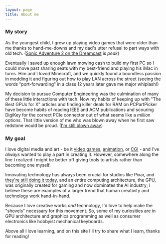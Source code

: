 ```yaml
---
layout: page
title: About me
---
```


### My story
As the youngest child, I grew up playing video games that were older than me thanks to hand-me-downs and my dad's utter refusal to part ways with old tech. ([Sonic Adventure 2 on the Dreamcast](https://youtu.be/uFKZs5EpKeg?si=Z-XBPT_vt7n2HOOf) is *peak*)

Eventually I saved up enough lawn mowing cash to build my first PC so I could move past sharing seats with my best-friend and playing his iMac in turns. Him and I *loved* Minecraft, and we quickly found a boundless passion in modding it and figuring out how to play LAN across the street (seeing the words "port-forwarding" in a class 12 years later gave me major whiplash!)

My decision to pursue Computer Engineering was the culmination of many of these little interactions with tech. Now my habits of keeping up with "The Best GPUs for X" articles and finding killer deals for RAM on PCPartPicker have become habits of reading IEEE and ACM publications and scouring DigiKey for the correct PCIe connector out of what seems like a *million* options. That little version of me who was blown away when he first saw redstone would be proud. ([I'm still blown away](https://youtu.be/3gBZHXqnleU?si=NxfZKlBAzdCwhSjv))

### My goal
I love digital media and art - be it [video games](https://www.forbes.com/sites/erikkain/2016/10/28/battlefield-1-is-stunningly-beautiful-on-pc/), [animation](https://blog.syncsketch.com/creator-stories/arcane-fortiche/), or [CGI](https://www.awn.com/animationworld/how-moonray-became-hidden-superpower-behind-how-train-your-dragon-hidden-world) - and I've *always* wanted to play a part in creating it. However, somewhere along the line I realized I might be better off giving tools to artists rather than becoming one myself.

Innovating technology has always been crucial for studios like Pixar, and [they're still doing it today](https://www.digitalnative.tech/p/the-future-of-technology-looks-a), and an entire computing architecture, the GPU, was originally created for gaming and now dominates the AI industry; I believe these are examples of a larger trend that human creativity and technology work hand-in-hand.

Because I love creative works *and* technology, I'd love to help make the "shovels" necessary for this movement. So, some of my curiosities are in GPU architecture and graphics programming as well as consumer electronics like hobbyist mechanical keyboards. 

Above all I love learning, and on this site I'll try to share what I learn, thanks for reading!



